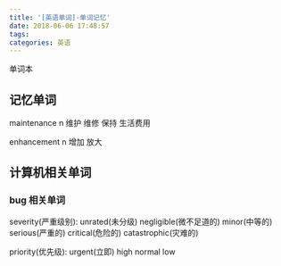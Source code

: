 ```yaml
---
title: '[英语单词]-单词记忆'
date: 2018-06-06 17:48:57
tags:
categories: 英语
---
```


单词本

<!--more-->

## 记忆单词

maintenance n 维护 维修 保持 生活费用

enhancement n 增加 放大

## 计算机相关单词

### bug 相关单词

severity(严重级别): unrated(未分级) negligible(微不足道的) minor(中等的) serious(严重的) critical(危险的) catastrophic(灾难的)

priority(优先级): urgent(立即) high normal low
